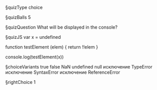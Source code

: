§quizType
choice

§quizBalls
5

§quizQuestion
What will be displayed in the console?



§quizJS
var x = undefined

function testElement (elem) {
  return !!elem
}

console.log(testElement(x))



§choiceVariants
true
false
NaN
undefined
null
исключение TypeError
исключение SyntaxError
исключение ReferenceError


§rightChoice
1

